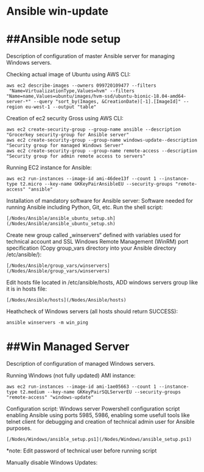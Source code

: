 # Ansible win-update

##Ansible node setup
===========================
Description of configuration of master Ansible server for managing Windows servers.
 
Checking actual image of Ubuntu using AWS CLI:

```
aws ec2 describe-images --owners 099720109477 --filters
 "Name=VirtualizationType,Values=hvm" --filters "Name=name,Values=ubuntu/images/hvm-ssd/ubuntu-bionic-18.04-amd64-server-*" --query "sort_by(Images, &CreationDate)[-1].[ImageId]" --region eu-west-1 --output "table"
```
 
Creation of ec2 security Gross using AWS CLI:

``` 
aws ec2 create-security-group --group-name ansible --description "Grocerkey security-group for Ansible server"
aws ec2 create-security-group --group-name windows-update--description "Security group for managed Windows Server"
aws ec2 create-security-group --group-name remote-access --description "Security group for admin remote access to servers"
``` 
 
Running EC2 instance for Ansible:
 
``` 
aws ec2 run-instances --image-id ami-46dee13f --count 1 --instance-type t2.micro --key-name GKKeyPairAnsibleEU --security-groups "remote-access" "ansible"
```

Installation of mandatory software for Ansible server:
Software needed for running Ansible including Python, Git, etc.
Run the shell script:

```
[/Nodes/Ansible/ansible_ubuntu_setup.sh](/Nodes/Ansible/ansible_ubuntu_setup.sh)
```

Create new group called „winservers“ defined with variables used for technical account and SSL Windows Remote Management (WinRM) port specification
(Copy group_vars directory into your Ansible directory /etc/ansible/):

```
[/Nodes/Ansible/group_vars/winservers](/Nodes/Ansible/group_vars/winservers)
```
 
Edit hosts file located in /etc/ansible/hosts, ADD windows servers group like it is in hosts file:

```
[/Nodes/Ansible/hosts](/Nodes/Ansible/hosts)
```
 
Heathcheck of Windows servers (all hosts should return SUCCESS):
```
ansible winservers -m win_ping
```


##Win Managed Server
===========================
Description of configuration of managed Windows servers.
 
Running Windows (not fully updated) AMI instance:

```
aws ec2 run-instances --image-id ami-1ae05663 --count 1 --instance-type t2.medium --key-name GKKeyPairSQLServerEU --security-groups "remote-access" "windows-update"
```
 
Configuration script:
Windows server Powershell configuration script enabling Ansible using ports 5985, 5986, enabling some usefull tools like telnet client for debugging and creation of technical admin user for Ansible purposes.

```
[/Nodes/Windows/ansible_setup.ps1](/Nodes/Windows/ansible_setup.ps1)
```

*note: Edit password of technical user before running script

Manually disable Windows Updates: